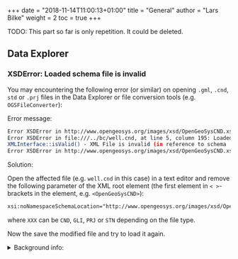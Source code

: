 +++
date = "2018-11-14T11:00:13+01:00"
title = "General"
author = "Lars Bilke"
weight = 2
toc = true
+++


<div class=note>

TODO: This part so far is only repetition. It could be deleted.

</div>

## Data Explorer

### XSDError: Loaded schema file is invalid

You may encountering the following error (or similar) on opening `.gml`, `.cnd`, `std` or `.prj` files in the Data Explorer or
file conversion tools (e.g. `OGSFileConverter`):

<i class="far fa-exclamation-triangle"></i> Error message:

```bash
Error XSDError in http://www.opengeosys.org/images/xsd/OpenGeoSysCND.xsd, at line 1, column 1: Start tag expected.
Error XSDError in file:///../bc/well.cnd, at line 5, column 195: Loaded schema file is invalid.
XMLInterface::isValid() - XML File is invalid (in reference to schema ./OpenGeoSysCND.xsd).
Error XSDError in http://www.opengeosys.org/images/xsd/OpenGeoSysCND.xsd, at line 1, column 1: Start tag expected.
```

<i class="far fa-arrow-right"></i> Solution:

Open the affected file (e.g. `well.cnd` in this case) in a text editor and remove the following parameter of the XML root
element (the first element in `< >`-brackets in the element, e.g. `<OpenGeoSysCND>`):

```xml
xsi:noNamespaceSchemaLocation="http://www.opengeosys.org/images/xsd/OpenGeoSysXXX.xsd"
```

where `XXX` can be `CND`, `GLI`, `PRJ` or `STN` depending on the file type.

Now the save the modified file and try to load it again.

<!-- vale off -->

<details>
    <summary>Background info:</summary>
    The XSD files may be downloaded from a web location. We changed the protocol of our web site to `https://` but due to some weird behaviour of the Qt XML validation code it tries to download the file (even if it is available locally) and does not respect the URL redirection to `https://` of the web server. Simply removing the part solves the problem. The XML is still validated! Newer OGS versions do not write that parameter into files anymore, see [!2198](https://github.com/ufz/ogs/pull/2198).
</details>
